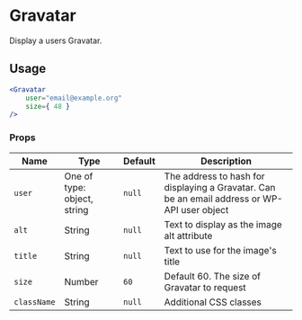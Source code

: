 Gravatar
===

Display a users Gravatar.

## Usage

```jsx
<Gravatar
	user="email@example.org"
	size={ 48 }
/>
```

### Props

Name | Type | Default | Description
--- | --- | --- | ---
`user` | One of type: object, string | `null` | The address to hash for displaying a Gravatar. Can be an email address or WP-API user object
`alt` | String | `null` | Text to display as the image alt attribute
`title` | String | `null` | Text to use for the image's title
`size` | Number | `60` | Default 60. The size of Gravatar to request
`className` | String | `null` | Additional CSS classes
